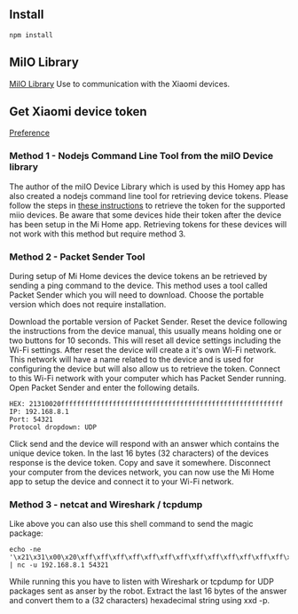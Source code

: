 ## Install

```
npm install
```

## MiIO Library
[MiIO Library](https://github.com/aholstenson/miio)
Use to communication with the Xiaomi devices.

## Get Xiaomi device token
[Preference](https://github.com/Maxmudjon/com.xiaomi-miio/blob/master/docs/obtain_token.md)

### Method 1 - Nodejs Command Line Tool from the miIO Device library

The author of the miIO Device Library which is used by this Homey app has also created a nodejs command line tool for retrieving device tokens. Please follow the steps in [these instructions](https://github.com/aholstenson/miio/blob/master/docs/management.md) to retrieve the token for the supported miio devices. Be aware that some devices hide their token after the device has been setup in the Mi Home app. Retrieving tokens for these devices will not work with this method but require method 3.

### Method 2 - Packet Sender Tool

During setup of Mi Home devices the device tokens an be retrieved by sending a ping command to the device. This method uses a tool called Packet Sender which you will need to download. Choose the portable version which does not require installation.

Download the portable version of Packet Sender.
Reset the device following the instructions from the device manual, this usually means holding one or two buttons for 10 seconds. This will reset all device settings including the Wi-Fi settings.
After reset the device will create a it's own Wi-Fi network. This network will have a name related to the device and is used for configuring the device but will also allow us to retrieve the token. Connect to this Wi-Fi network with your computer which has Packet Sender running.
Open Packet Sender and enter the following details.

```
HEX: 21310020ffffffffffffffffffffffffffffffffffffffffffffffffffffffff
IP: 192.168.8.1
Port: 54321
Protocol dropdown: UDP
```

Click send and the device will respond with an answer which contains the unique device token. In the last 16 bytes (32 characters) of the devices response is the device token. Copy and save it somewhere.
Disconnect your computer from the devices network, you can now use the Mi Home app to setup the device and connect it to your Wi-Fi network.

### Method 3 - netcat and Wireshark / tcpdump

Like above you can also use this shell command to send the magic package:

```
echo -ne '\x21\x31\x00\x20\xff\xff\xff\xff\xff\xff\xff\xff\xff\xff\xff\xff\xff\xff\xff\xff\xff\xff\xff\xff\xff\xff\xff\xff\xff\xff\xff\xff' | nc -u 192.168.8.1 54321
```

While running this you have to listen with Wireshark or tcpdump for UDP packages sent as anser by the robot. Extract the last 16 bytes of the answer and convert them to a (32 characters) hexadecimal string using xxd -p.
